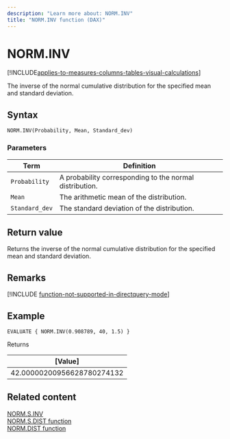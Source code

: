 ```yaml
---
description: "Learn more about: NORM.INV"
title: "NORM.INV function (DAX)"
---
```

# NORM.INV

[!INCLUDE[applies-to-measures-columns-tables-visual-calculations](includes/applies-to-measures-columns-tables-visual-calculations.md)]

The inverse of the normal cumulative distribution for the specified mean and standard deviation.
 
  
## Syntax  
  
```dax
NORM.INV(Probability, Mean, Standard_dev)
```
  
### Parameters  
  
|Term|Definition|  
|--------|--------------|  
|`Probability`|A probability corresponding to the normal distribution.|  
|`Mean`|The arithmetic mean of the distribution.|
|`Standard_dev`|The standard deviation of the distribution.|
  
## Return value

Returns the inverse of the normal cumulative distribution for the specified mean and standard deviation.

## Remarks

[!INCLUDE [function-not-supported-in-directquery-mode](includes/function-not-supported-in-directquery-mode.md)]

## Example  
  
```dax
EVALUATE { NORM.INV(0.908789, 40, 1.5) }
```

Returns

|[Value]  |
|---------|
|42.00000200956628780274132    |

## Related content  

[NORM.S.INV](norm-s-inv-function-dax.md)   
[NORM.S.DIST function](norm-s-dist-function-dax.md)   
[NORM.DIST function](norm-dist-function-dax.md)   
